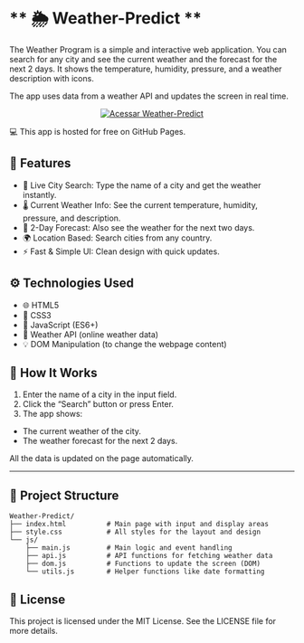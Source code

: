# ** 🌦 Weather-Predict **

The Weather Program is a simple and interactive web application. You can search for any city and see the current weather and the forecast for the next 2 days. It shows the temperature, humidity, pressure, and a weather description with icons.

The app uses data from a weather API and updates the screen in real time.

<p align="center">
  <a href="https://dev-gaf.github.io/Weather-Predict/" target="_blank">
    <img src="https://img.shields.io/badge/🌐 Acessar%20Weather--Predict-blue?style=for-the-badge" alt="Acessar Weather-Predict" />
  </a>
</p>
💻 This app is hosted for free on GitHub Pages.

## 🎯 Features

- 🔎 Live City Search: Type the name of a city and get the weather instantly.
- 🌡️ Current Weather Info: See the current temperature, humidity, pressure, and description.
- 📆 2-Day Forecast: Also see the weather for the next two days.
- 🌍 Location Based: Search cities from any country.
- ⚡ Fast & Simple UI: Clean design with quick updates.

## ⚙ Technologies Used

- 🌐 HTML5
- 🎨 CSS3
- 🧠 JavaScript (ES6+)
- 🔌 Weather API (online weather data)
- 💡 DOM Manipulation (to change the webpage content)

## 📱 How It Works

1. Enter the name of a city in the input field.
2. Click the “Search” button or press Enter.
3. The app shows:
  - The current weather of the city.
  - The weather forecast for the next 2 days.

All the data is updated on the page automatically.

---

## 📁 Project Structure

```plaintext
Weather-Predict/
├── index.html          # Main page with input and display areas
├── style.css           # All styles for the layout and design
└── js/
    ├── main.js         # Main logic and event handling
    ├── api.js          # API functions for fetching weather data
    ├── dom.js          # Functions to update the screen (DOM)
    └── utils.js        # Helper functions like date formatting
```

## 📄 License

This project is licensed under the MIT License. See the LICENSE file for more details.
